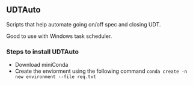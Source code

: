 ## UDTAuto
Scripts that help automate going on/off spec and closing UDT.

Good to use with Windows task scheduler. 

### Steps to install UDTAuto
- Download miniConda
- Create the enviorment using the following command `conda create -n new environment --file req.txt`